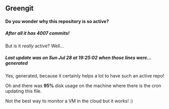 ## Greengit

#### Do you wonder why this repository is so active?

##### After all it has 4007 commits!

But is it *really* active? Well...

##### Last update was on Sun Jul 28 at 19:25:02 when those lines were... generated

Yes, generated, because it certainly helps a lot to have such an active repo!

Oh and there was **95%** disk usage on the machine
where there is the cron updating this file.

Not the best way to monitor a VM in the cloud but it works! :)
